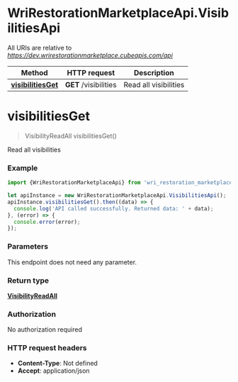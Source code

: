 # WriRestorationMarketplaceApi.VisibilitiesApi

All URIs are relative to *https://dev.wrirestorationmarketplace.cubeapis.com/api*

Method | HTTP request | Description
------------- | ------------- | -------------
[**visibilitiesGet**](VisibilitiesApi.md#visibilitiesGet) | **GET** /visibilities | Read all visibilities


<a name="visibilitiesGet"></a>
# **visibilitiesGet**
> VisibilityReadAll visibilitiesGet()

Read all visibilities

### Example
```javascript
import {WriRestorationMarketplaceApi} from 'wri_restoration_marketplace_api';

let apiInstance = new WriRestorationMarketplaceApi.VisibilitiesApi();
apiInstance.visibilitiesGet().then((data) => {
  console.log('API called successfully. Returned data: ' + data);
}, (error) => {
  console.error(error);
});

```

### Parameters
This endpoint does not need any parameter.

### Return type

[**VisibilityReadAll**](VisibilityReadAll.md)

### Authorization

No authorization required

### HTTP request headers

 - **Content-Type**: Not defined
 - **Accept**: application/json

